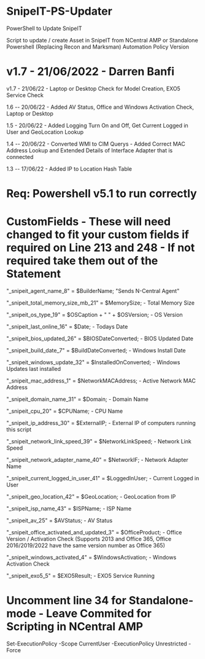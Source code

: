 # SnipeIT-PS-Updater
PowerShell to Update SnipeIT

Script to update / create Asset in SnipeIT from NCentral AMP or Standalone Powershell (Replacing Recon and Marksman)
Automation Policy Version
# v1.7 - 21/06/2022 - Darren Banfi
v1.7 - 21/06/22 - Laptop or Desktop Check for Model Creation, EXO5 Service Check

1.6 -- 20/06/22 - Added AV Status, Office and Windows Activation Check, Laptop or Desktop

1.5 - 20/06/22 - Added Logging Turn On and Off, Get Current Logged in User and GeoLocation Lookup

1.4 -- 20/06/22 - Converted WMI to CIM Querys - Added Correct MAC Address Lookup and Extended Details of Interface Adapter that is connected

1.3 -- 17/06/22 - Added IP to Location Hash Table

# Req: Powershell v5.1 to run correctly

# CustomFields - These will need changed to fit your custom fields if required on Line 213 and 248 - If not required take them out of the Statement
"_snipeit_agent_name_8" = $BuilderName; "Sends N-Central Agent"

 "_snipeit_total_memory_size_mb_21" = $MemorySize; - Total Memory Size
 
"_snipeit_os_type_19" = $OSCaption + " " + $OSVersion; - OS Version

"_snipeit_last_online_16" = $Date; - Todays Date

"_snipeit_bios_updated_26" = $BIOSDateConverted; - BIOS Updated Date 

"_snipeit_build_date_7" = $BuildDateConverted;  - Windows Install Date

"_snipeit_windows_update_32" = $InstalledOnConverted;  - Windows Updates last installed

"_snipeit_mac_address_1" = $NetworkMACAddress;  - Active Network MAC Address

"_snipeit_domain_name_31" = $Domain; - Domain Name

"_snipeit_cpu_20" = $CPUName;  - CPU Name 

"_snipeit_ip_address_30" = $ExternalIP;  - External IP of computers running this script

"_snipeit_network_link_speed_39" = $NetworkLinkSpeed;  - Network Link Speed

"_snipeit_network_adapter_name_40" = $NetworkIF;  - Network Adapter Name

"_snipeit_current_logged_in_user_41" = $LoggedInUser; - Current Logged in User

"_snipeit_geo_location_42" = $GeoLocation;  - GeoLocation from IP

"_snipeit_isp_name_43" = $ISPName; - ISP Name

"_snipeit_av_25" = $AVStatus; - AV Status

"_snipeit_office_activated_and_updated_3" = $OfficeProduct; - Office Version / Activation Check (Supports 2013 and Office 365, Office 2016/2019/2022 have the same version number as Office 365)

"_snipeit_windows_activated_4" = $WindowsActivation; - Windows Activation Check

"_snipeit_exo5_5" = $EXO5Result; - EXO5 Service Running

# Uncomment line 34 for Standalone-mode - Leave Commited for Scripting in NCentral AMP
Set-ExecutionPolicy -Scope CurrentUser -ExecutionPolicy Unrestricted -Force
